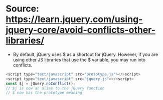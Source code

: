 # Source: https://learn.jquery.com/using-jquery-core/avoid-conflicts-other-libraries/

- By default, jQuery uses $ as a shortcut for jQuery. However, if you
are using other JS libraries that use the $ variable, you may run into
conflicts.

```javascript
<script type="text/javascript" src="prototype.js"></>script>
<script type="text/javascript" src="jquery.js"></>script>
const $j = jQuery.noConflict();
// $j is now an alias to the jQuery function
// $ now has the prototype meaning
```
